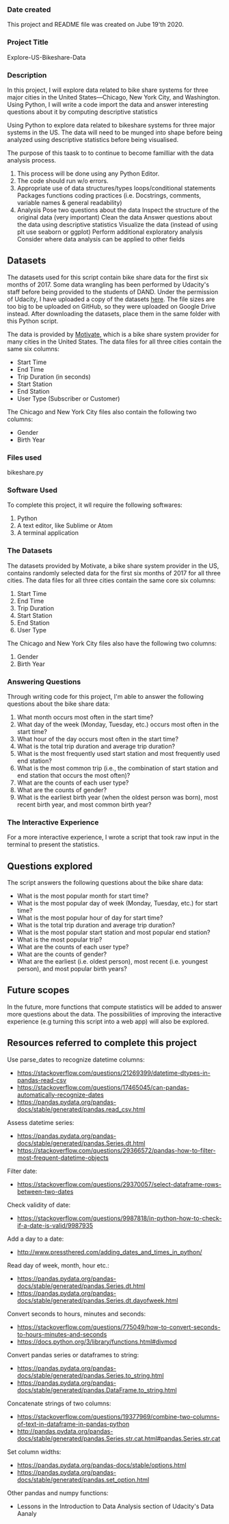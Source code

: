 ### Date created
This project and README file was created on Jube 19'th 2020.

### Project Title
Explore-US-Bikeshare-Data

### Description
In this project, I will explore data related to bike share systems for three major cities in the United States—Chicago, New York City, and Washington. Using Python, I will write a code import the data and answer interesting questions about it by computing descriptive statistics

Using Python to explore data related to bikeshare systems for three major systems in the US. 
The data will need to be munged into shape before being analyzed using descriptive statistics before being visualised.

The purpose of this taask to to continue to become familliar with the data analysis process.

   1. This process will be done using any Python Editor.
   2. The code should run w/o errors.
   3. Appropriate use of
        data structures/types
        loops/conditional statements
        Packages
        functions
        coding practices (i.e. Docstrings, comments, variable names & general readability)
   4. Analysis
        Pose two questions about the data
        Inspect the structure of the original data (very important)
        Clean the data
        Answer questions about the data using descriptive statistics
        Visualize the data (instead of using plt use seaborn or ggplot)
        Perform additional exploratory analysis
        Consider where data analysis can be applied to other fields

## Datasets
The datasets used for this script contain bike share data for the first six months of 2017. Some data wrangling has been performed by Udacity's staff before being provided to the students of DAND. Under the permission of Udacity, I have uploaded a copy of the datasets [here](https://drive.google.com/open?id=16FfhNDfAh0DvTIRw9r0plmWZlHPEcBa4). The file sizes are too big to be uploaded on GitHub, so they were uploaded on Google Drive instead. After downloading the datasets, place them in the same folder with this Python script.

The data is provided by [Motivate](https://www.motivateco.com/), which is a bike share system provider for many cities in the United States. The data files for all three cities contain the same six columns:
* Start Time
* End Time
* Trip Duration (in seconds)
* Start Station
* End Station
* User Type (Subscriber or Customer)

The Chicago and New York City files also contain the following two columns:
* Gender
* Birth Year

### Files used
bikeshare.py

### Software Used
To complete this project, it wll require the following softwares:
   1. Python
   2. A text editor, like Sublime or Atom
   3. A terminal application

### The Datasets
The datasets provided by Motivate, a bike share system provider in the US, contains randomly selected data for the first six months of 2017 for all three cities. The data files for all three cities contain the same core six columns:

   1. Start Time
   2. End Time
   3. Trip Duration
   4. Start Station
   5. End Station
   6. User Type

The Chicago and New York City files also have the following two columns:

   1. Gender
   2. Birth Year

### Answering Questions
Through writing code for this project, I'm able to answer the following questions about the bike share data:

   1. What month occurs most often in the start time?
   2. What day of the week (Monday, Tuesday, etc.) occurs most often in the start time?
   3. What hour of the day occurs most often in the start time?
   4. What is the total trip duration and average trip duration?
   5. What is the most frequently used start station and most frequently used end station?
   6. What is the most common trip (i.e., the combination of start station and end station that occurs the most often)?
   7. What are the counts of each user type?
   8. What are the counts of gender?
   9. What is the earliest birth year (when the oldest person was born), most recent birth year, and most common birth year?

### The Interactive Experience
For a more interactive experience, I wrote a script that took raw input in the terminal to present the statistics.

## Questions explored
The script answers the following questions about the bike share data:
* What is the most popular month for start time?
* What is the most popular day of week (Monday, Tuesday, etc.) for start time?
* What is the most popular hour of day for start time?
* What is the total trip duration and average trip duration?
* What is the most popular start station and most popular end station?
* What is the most popular trip?
* What are the counts of each user type?
* What are the counts of gender?
* What are the earliest (i.e. oldest person), most recent (i.e. youngest person), and most popular birth years?

## Future scopes
In the future, more functions that compute statistics will be added to answer more questions about the data. The possibilities of improving the interactive experience (e.g turning this script into a web app) will also be explored.

## Resources referred to complete this project
Use parse_dates to recognize datetime columns:
* https://stackoverflow.com/questions/21269399/datetime-dtypes-in-pandas-read-csv
* https://stackoverflow.com/questions/17465045/can-pandas-automatically-recognize-dates
* https://pandas.pydata.org/pandas-docs/stable/generated/pandas.read_csv.html

Assess datetime series:
* https://pandas.pydata.org/pandas-docs/stable/generated/pandas.Series.dt.html
* https://stackoverflow.com/questions/29366572/pandas-how-to-filter-most-frequent-datetime-objects

Filter date:
* https://stackoverflow.com/questions/29370057/select-dataframe-rows-between-two-dates

Check validity of date:
* https://stackoverflow.com/questions/9987818/in-python-how-to-check-if-a-date-is-valid/9987935

Add a day to a date:
* http://www.pressthered.com/adding_dates_and_times_in_python/

Read day of week, month, hour etc.:
* https://pandas.pydata.org/pandas-docs/stable/generated/pandas.Series.dt.html
* https://pandas.pydata.org/pandas-docs/stable/generated/pandas.Series.dt.dayofweek.html

Convert seconds to hours, minutes and seconds:
* https://stackoverflow.com/questions/775049/how-to-convert-seconds-to-hours-minutes-and-seconds
* https://docs.python.org/3/library/functions.html#divmod

Convert pandas series or dataframes to string:
* https://pandas.pydata.org/pandas-docs/stable/generated/pandas.Series.to_string.html
* https://pandas.pydata.org/pandas-docs/stable/generated/pandas.DataFrame.to_string.html

Concatenate strings of two columns:
* https://stackoverflow.com/questions/19377969/combine-two-columns-of-text-in-dataframe-in-pandas-python
* http://pandas.pydata.org/pandas-docs/stable/generated/pandas.Series.str.cat.html#pandas.Series.str.cat

Set column widths:
* https://pandas.pydata.org/pandas-docs/stable/options.html
* https://pandas.pydata.org/pandas-docs/stable/generated/pandas.set_option.html

Other pandas and numpy functions:
* Lessons in the Introduction to Data Analysis section of Udacity's Data Aanaly
